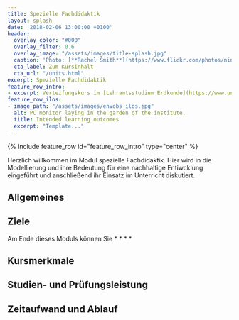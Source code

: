 ```yaml
---
title: Spezielle Fachdidaktik
layout: splash
date: '2018-02-06 13:00:00 +0100'
header:
  overlay_color: "#000"
  overlay_filter: 0.6
  overlay_image: "/assets/images/title-splash.jpg"
  caption: 'Photo: [**Rachel Smith**](https://www.flickr.com/photos/ninmah/)'
  cta_label: Zum Kursinhalt
  cta_url: "/units.html"
excerpt: Spezielle Fachdidaktik
feature_row_intro:
- excerpt: Verteifungskurs im [Lehramtsstudium Erdkunde](https://www.uni-marburg.de/de/fb19/studium/studiengaenge/erdkunde-lehramt-gymnasium/herzlich-willkommen-beim-bachelor-geographie) an der Philipps Universität Marburg
feature_row_ilos:
- image_path: "/assets/images/envobs_ilos.jpg"
  alt: PC monitor laying in the garden of the institute.
  title: Intended learning outcomes
  excerpt: "Template..."
---
```



{% include feature_row id="feature_row_intro" type="center" %}

Herzlich willkommen im Modul spezielle Fachdidaktik. Hier wird in die Modellierung und ihre Bedeutung für eine nachhaltige Entiwcklung eingeführt und anschließend ihr Einsatz im Unterricht diskutiert.


## Allgemeines 

## Ziele
Am Ende dieses Moduls können Sie
* 
* 
* 
* 

## Kursmerkmale

## Studien- und Prüfungsleistung

## Zeitaufwand und Ablauf



